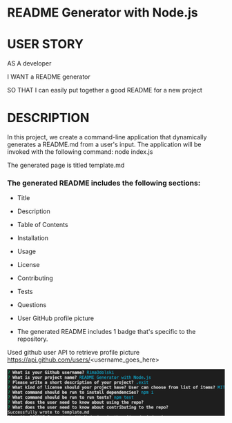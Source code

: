 # README Generator with Node.js 

# USER STORY 
 AS A developer

I WANT a README generator

SO THAT I can easily put together a good README for a new project

# DESCRIPTION 

 In this project, we create a command-line application that dynamically generates a README.md from a user's input. The application will be invoked with the following command: 
  node index.js

 The generated page is titled template.md
  ### The generated README includes the following sections:
  * Title

  * Description

  * Table of Contents
  * Installation
  * Usage
  * License
  * Contributing
  * Tests
  * Questions
  * User GitHub profile picture
  * The generated README includes 1 badge that's specific to the repository.


Used github user API to retrieve profile picture
https://api.github.com/users/<username_goes_here>

![CLI Snippet](assets/CLI.png)


